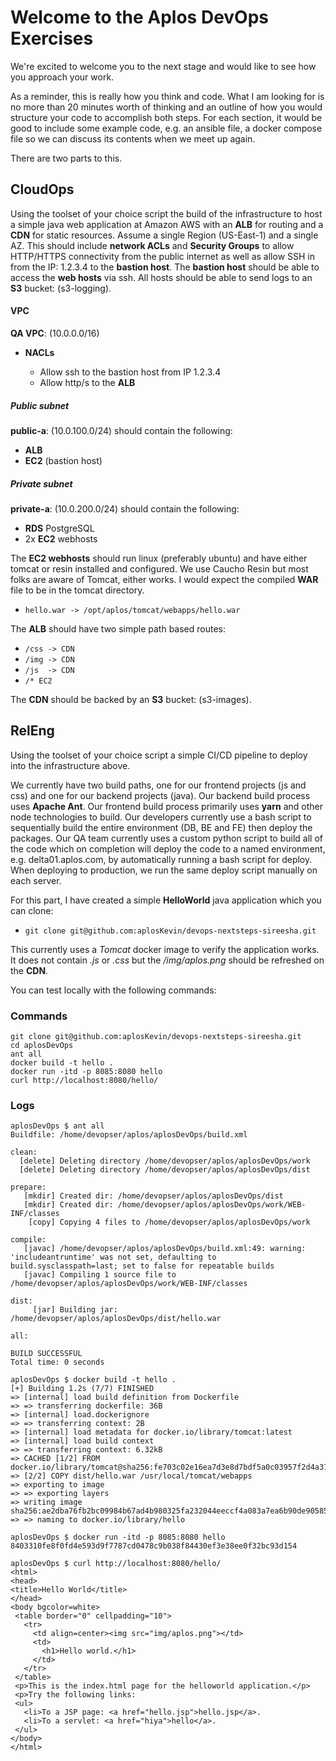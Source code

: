 # Welcome to the Aplos DevOps Exercises

We're excited to welcome you to the next stage and would like to see how you approach your work. 

As a reminder, this is really how you think and code. What I am looking for is no more than 20 minutes worth of thinking and an outline of how you would structure your code to accomplish both steps. For each section, it would be good to include some example code, e.g. an ansible file, a docker compose file so we can discuss its contents when we meet up again.  

There are two parts to this. 

## CloudOps

Using the toolset of your choice script the build of the infrastructure to host a simple java web application at Amazon AWS with an **ALB** for routing and a **CDN** for static resources. Assume a single Region (US-East-1) and a single AZ. This should include **network ACLs** and **Security Groups** to allow HTTP/HTTPS connectivity from the public internet as well as allow SSH in from the IP: 1.2.3.4 to the **bastion host**. The **bastion host** should be able to access the **web hosts** via ssh. All hosts should be able to send logs to an **S3** bucket: (s3-logging).

#### VPC
**QA VPC**: (10.0.0.0/16)

- **NACLs**

  - Allow ssh to the bastion host from IP 1.2.3.4
  - Allow http/s to the **ALB**

##### Public subnet
**public-a**: (10.0.100.0/24) should contain the following: 

- **ALB**
- **EC2** (bastion host)

##### Private subnet
**private-a**:  (10.0.200.0/24) should contain the following: 

- **RDS** PostgreSQL
- 2x **EC2** webhosts

The **EC2 webhosts** should run linux (preferably ubuntu) and have either tomcat or resin installed and configured. We use Caucho Resin but most folks are aware of Tomcat, either works. I would expect the compiled **WAR** file to be in the tomcat directory. 

- `hello.war -> /opt/aplos/tomcat/webapps/hello.war`

The **ALB** should have two simple path based routes:

- `/css -> CDN`
- `/img -> CDN`
- `/js  -> CDN`
- `/* EC2`

The **CDN** should be backed by an **S3** bucket: (s3-images).

## RelEng

Using the toolset of your choice script a simple CI/CD pipeline to deploy into the infrastructure above. 

We currently have two build paths, one for our frontend projects (js and css) and one for our backend projects (java). Our backend build process uses **Apache Ant**. Our frontend build process primarily uses **yarn** and other node technologies to build. Our developers currently use a bash script to sequentially build the entire environment (DB, BE and FE) then deploy the packages. Our QA team currently uses a custom python script to build all of the code which on completion will deploy the code to a named environment, e.g. delta01.aplos.com, by automatically running a bash script for deploy. When deploying to production, we run the same deploy script manually on each server. 

For this part, I have created a simple **HelloWorld** java application which you can clone:

- `git clone git@github.com:aplosKevin/devops-nextsteps-sireesha.git`

This currently uses a *Tomcat* docker image to verify the application works. It does not contain *.js* or *.css* but the */img/aplos.png* should be refreshed on the **CDN**.

You can test locally with the following commands:

### Commands
```
git clone git@github.com:aplosKevin/devops-nextsteps-sireesha.git
cd aplosDevOps
ant all
docker build -t hello .
docker run -itd -p 8085:8080 hello
curl http://localhost:8080/hello/
```
### Logs
```
aplosDevOps $ ant all
Buildfile: /home/devopser/aplos/aplosDevOps/build.xml

clean:
  [delete] Deleting directory /home/devopser/aplos/aplosDevOps/work
  [delete] Deleting directory /home/devopser/aplos/aplosDevOps/dist

prepare:
   [mkdir] Created dir: /home/devopser/aplos/aplosDevOps/dist
   [mkdir] Created dir: /home/devopser/aplos/aplosDevOps/work/WEB-INF/classes
    [copy] Copying 4 files to /home/devopser/aplos/aplosDevOps/work

compile:
   [javac] /home/devopser/aplos/aplosDevOps/build.xml:49: warning: 'includeantruntime' was not set, defaulting to build.sysclasspath=last; set to false for repeatable builds
   [javac] Compiling 1 source file to /home/devopser/aplos/aplosDevOps/work/WEB-INF/classes

dist:
     [jar] Building jar: /home/devopser/aplos/aplosDevOps/dist/hello.war

all:

BUILD SUCCESSFUL
Total time: 0 seconds
```
```
aplosDevOps $ docker build -t hello .
[+] Building 1.2s (7/7) FINISHED
=> [internal] load build definition from Dockerfile
=> => transferring dockerfile: 36B
=> [internal] load.dockerignore
=> => transferring context: 2B
=> [internal] load metadata for docker.io/library/tomcat:latest
=> [internal] load build context
=> => transferring context: 6.32kB
=> CACHED [1/2] FROM docker.io/library/tomcat@sha256:fe703c02e16ea7d3e8d7bdf5a0c03957f2d4a313cfa9ae44878a3ad12e633ccf
=> [2/2] COPY dist/hello.war /usr/local/tomcat/webapps
=> exporting to image
=> => exporting layers
=> writing image sha256:ae2dba76fb2bc09984b67ad4b980325fa232044eeccf4a083a7ea6b90de90585
=> => naming to docker.io/library/hello
```
```
aplosDevOps $ docker run -itd -p 8085:8080 hello
8403310fe8f0fd4e593d9f7787cd0478c9b038f84430ef3e38ee0f32bc93d154
```
```
aplosDevOps $ curl http://localhost:8080/hello/
<html>
<head>
<title>Hello World</title>
</head>
<body bgcolor=white>
 <table border="0" cellpadding="10">
   <tr>
     <td align=center><img src="img/aplos.png"></td>
     <td>
       <h1>Hello world.</h1>
     </td>
   </tr>
 </table>
 <p>This is the index.html page for the helloworld application.</p>
 <p>Try the following links:
 <ul>
   <li>To a JSP page: <a href="hello.jsp">hello.jsp</a>.
   <li>To a servlet: <a href="hiya">hello</a>.
 </ul>
</body>
</html>
```
